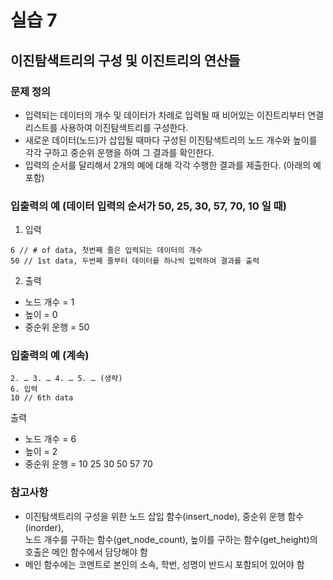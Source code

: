 # 실습 7  
## 이진탐색트리의 구성 및 이진트리의 연산들  
### 문제 정의  
* 입력되는 데이터의 개수 및 데이터가 차례로 입력될 때 비어있는 이진트리부터 연결리스트를 사용하여 이진탐색트리를 구성한다.  
* 새로운 데이터(노드)가 삽입될 때마다 구성된 이진탐색트리의 노드 개수와 높이를 각각 구하고 중순위 운행을 하여 그 결과를 확인한다.  
* 입력의 순서를 달리해서 2개의 예에 대해 각각 수행한 결과를 제출한다. (아래의 예 포함)  

### 입출력의 예 (데이터 입력의 순서가 50, 25, 30, 57, 70, 10 일 때)  
1. 입력  
```
6 // # of data, 첫번째 줄은 입력되는 데이터의 개수
50 // 1st data, 두번째 줄부터 데이터를 하나씩 입력하여 결과를 출력
```
2. 출력  
* 노드 개수 = 1  
* 높이 = 0  
* 중순위 운행 = 50  

### 입출력의 예 (계속)  
```
2. … 3. … 4. … 5. … (생략)
6. 입력
10 // 6th data  
```
출력
* 노드 개수 = 6  
* 높이 = 2  
* 중순위 운행 = 10 25 30 50 57 70  

### 참고사항  
* 이진탐색트리의 구성을 위한 노드 삽입 함수(insert_node), 중순위 운행 함수(inorder),  
노드 개수를 구하는 함수(get_node_count), 높이를 구하는 함수(get_height)의 호출은 메인 함수에서 담당해야 함  
* 메인 함수에는 코멘트로 본인의 소속, 학번, 성명이 반드시 포함되어 있어야 함  
